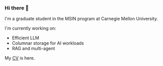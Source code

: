 ### Hi there 👋

<!--
**ScottLinnn/ScottLinnn** is a ✨ _special_ ✨ repository because its `README.md` (this file) appears on your GitHub profile.
-->

I'm a graduate student in the MSIN program at Carnegie Mellon University.

I'm currently working on:
- Efficient LLM
- Columnar storage for AI workloads
- RAG and multi-agent



My [CV](ShuningLin_resume.pdf) is here.

